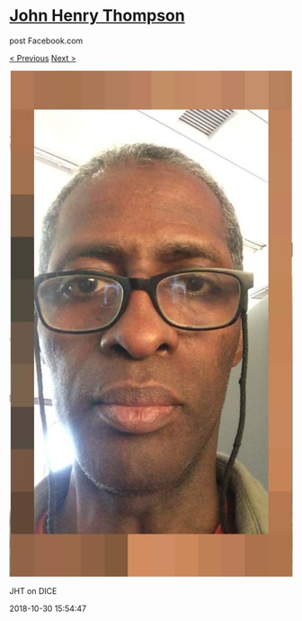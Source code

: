 # [John Henry Thompson](../README.md)
post Facebook.com

[< Previous](2018-10-30-2.md) [Next >](2018-10-30-4.md)

[![](../media/2018-10-30/Timeline-Photos-JHT-on-DICE.jpg)](../README.md)

JHT on DICE

2018-10-30 15:54:47